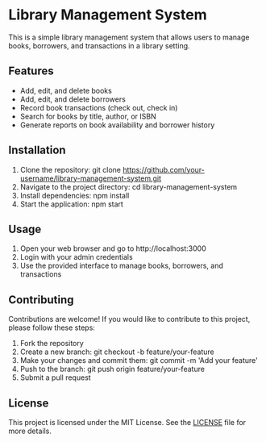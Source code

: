# Library Management System

This is a simple library management system that allows users to manage books, borrowers, and transactions in a library setting. 

## Features

- Add, edit, and delete books
- Add, edit, and delete borrowers
- Record book transactions (check out, check in)
- Search for books by title, author, or ISBN
- Generate reports on book availability and borrower history

## Installation

1. Clone the repository: git clone https://github.com/your-username/library-management-system.git
2. Navigate to the project directory: cd library-management-system
3. Install dependencies: npm install
4. Start the application: npm start

## Usage

1. Open your web browser and go to http://localhost:3000
2. Login with your admin credentials
3. Use the provided interface to manage books, borrowers, and transactions

## Contributing

Contributions are welcome! If you would like to contribute to this project, please follow these steps:

1. Fork the repository
2. Create a new branch: git checkout -b feature/your-feature
3. Make your changes and commit them: git commit -m 'Add your feature'
4. Push to the branch: git push origin feature/your-feature
5. Submit a pull request

## License

This project is licensed under the MIT License. See the [LICENSE](LICENSE) file for more details.
